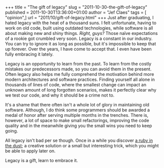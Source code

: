 +++
title = "The gift of legacy"
slug = "2011-10-30-the-gift-of-legacy"
published = 2011-10-30T13:36:00+01:00
author = "Jef Claes"
tags = [ "opinion",]
url = "2011/10/gift-of-legacy.html"
+++
Just after graduating, I hated legacy with the heat of a thousand suns.
I felt unfortunate, having to work on old code, built using outdated
technologies, while software is all about making new and shiny things.
*Right, guys?* Those naïve expectations of a rookie got crumbled very
soon. Legacy is a constant in our industry. You can try to ignore it as
long as possible, but it's impossible to keep that up forever. Over the years, I have come to accept that. I even have been fully
embracing it lately.  
  
Legacy is an opportunity to learn from the past. To learn from the
costly mistakes our predecessors made, so you can avoid them in the
present. Often legacy also helps me fully comprehend the motivation
behind more modern architectures and software practices. Finding
yourself all alone in thousands of lines of code, where the smallest
change can impact an unknown amount of long forgotten scenarios, makes
it perfectly clear why we test our code, and why it should be a crime
not to.  
  
It's a shame that there often isn't a whole lot of glory in maintaining
old software. Although, I do think some programmers should be awarded a
medal of honor after serving multiple months in the trenches. There is,
however, a lot of space to make small refactorings, improving the code
quality and in the meanwhile giving you the small wins you need to keep
going.  
  
All legacy isn't bad per se though. Once in a while you discover [a ruby
in the dust](http://www.youtube.com/watch?v=zphUt_tp898#t=01m22s); a
creative solution or a small but interesting trick, which you might be
able to apply later on.  
  
Legacy is a gift, learn to embrace it.
